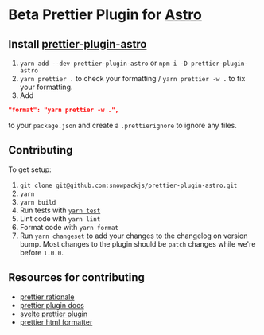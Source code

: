 # Beta Prettier Plugin for [Astro](https://github.com/snowpackjs/astro)

## Install [prettier-plugin-astro](https://www.npmjs.com/package/prettier-plugin-astro)

1. `yarn add --dev prettier-plugin-astro` or `npm i -D prettier-plugin-astro`
1. `yarn prettier .` to check your formatting / `yarn prettier -w .` to fix your formatting.
1. Add

```json
"format": "yarn prettier -w .",
```

to your `package.json` and create a `.prettierignore` to ignore any files.

## Contributing

To get setup:

1. `git clone git@github.com:snowpackjs/prettier-plugin-astro.git`
1. `yarn`
1. `yarn build`
1. Run tests with [`yarn test`](https://github.com/avajs/ava/tree/main/docs)
1. Lint code with `yarn lint`
1. Format code with `yarn format`
1. Run `yarn changeset` to add your changes to the changelog on version bump.
   Most changes to the plugin should be `patch` changes while we're before `1.0.0`.

## Resources for contributing

- [prettier rationale](https://prettier.io/docs/en/rationale.html)
- [prettier plugin docs](https://prettier.io/docs/en/plugins.html)
- [svelte prettier plugin](https://github.com/sveltejs/prettier-plugin-svelte)
- [prettier html formatter](https://github.com/prettier/prettier/tree/main/src/language-html)
